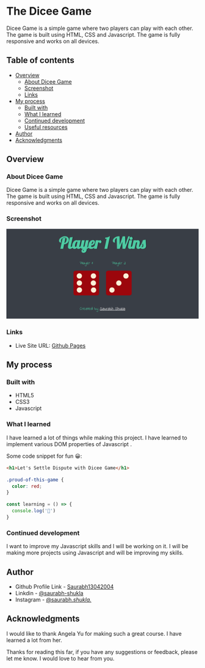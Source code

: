 #  The Dicee Game

Dicee Game is a simple game where two players can play with each other. The game is built using HTML, CSS and Javascript. The game is fully responsive and works on all devices.

## Table of contents

- [Overview](#overview)
  - [About Dicee Game](#about-dicee-game)
  - [Screenshot](#screenshot)
  - [Links](#links)
- [My process](#my-process)
  - [Built with](#built-with)
  - [What I learned](#what-i-learned)
  - [Continued development](#continued-development)
  - [Useful resources](#useful-resources)
- [Author](#author)
- [Acknowledgments](#acknowledgments)



## Overview

### About Dicee Game

Dicee Game is a simple game where two players can play with each other. The game is built using HTML, CSS and Javascript. The game is fully responsive and works on all devices.

### Screenshot

![](./images/screenshot.png)



### Links


- Live Site URL: [Github Pages](https://saurabh13042004.github.io/The-Dicee-Game/)


## My process

### Built with

- HTML5
- CSS3
- Javascript



### What I learned

I have learned a lot of things while making this project. I have learned to implement various DOM properties of Javascript .

Some code snippet for fun 😀:

```html
<h1>Let's Settle Dispute with Dicee Game</h1>
```
```css
.proud-of-this-game {
  color: red;
}
```
```js
const learning = () => {
  console.log('🎲')
}
```



### Continued development

I want to improve my Javascript skills and I will be working on it. I will be making more projects using Javascript and will be improving my skills.



## Author

- Github Profile Link - [Saurabh13042004](https://github.com/Saurabh13042004)
- Linkdin - [@saurabh-shukla](https://www.linkedin.com/in/saurabh-shukla-0b45b3224/)
- Instagram - [@saurabh._shukla._](https://www.instragram.com/saurabh._shukla._ )



## Acknowledgments


I would like to thank Angela Yu for making such a great course. I have learned a lot from her. 

Thanks for reading this far, if you have any suggestions or feedback, please let me know. I would love to hear from you.
